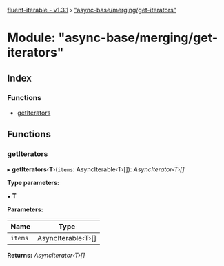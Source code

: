 [fluent-iterable - v1.3.1](../README.md) › ["async-base/merging/get-iterators"](_async_base_merging_get_iterators_.md)

# Module: "async-base/merging/get-iterators"

## Index

### Functions

* [getIterators](_async_base_merging_get_iterators_.md#getiterators)

## Functions

###  getIterators

▸ **getIterators**‹**T**›(`items`: AsyncIterable‹T›[]): *AsyncIterator‹T›[]*

**Type parameters:**

▪ **T**

**Parameters:**

Name | Type |
------ | ------ |
`items` | AsyncIterable‹T›[] |

**Returns:** *AsyncIterator‹T›[]*
